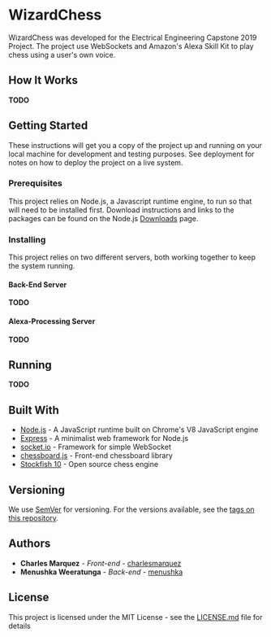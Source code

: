 # WizardChess

WizardChess was developed for the Electrical Engineering Capstone 2019 Project.  The project use WebSockets and Amazon's Alexa Skill Kit to play chess using a user's own voice.

## How It Works

**TODO**

## Getting Started

These instructions will get you a copy of the project up and running on your local machine for development and testing purposes. See deployment for notes on how to deploy the project on a live system.

### Prerequisites

This project relies on Node.js, a Javascript runtime engine, to run so that will need to be installed first.  Download instructions and links to the packages can be found on the Node.js [Downloads](https://nodejs.org/en/download/) page.

### Installing

This project relies on two different servers, both working together to keep the system running.

#### Back-End Server

**TODO**

#### Alexa-Processing Server

**TODO**

## Running

**TODO**

## Built With

* [Node.js](https://nodejs.org/en/) - A JavaScript runtime built on Chrome's V8 JavaScript engine
* [Express](https://expressjs.com/) - A minimalist web framework for Node.js
* [socket.io](https://socket.io/) - Framework for simple WebSocket
* [chessboard.js](https://chessboardjs.com/) - Front-end chessboard library
* [Stockfish 10](https://stockfishchess.org/) - Open source chess engine

## Versioning

We use [SemVer](http://semver.org/) for versioning. For the versions available, see the [tags on this repository](https://github.com/your/project/tags). 

## Authors

* **Charles Marquez** - *Front-end* - [charlesmarquez](https://github.com/charlesmarquez)
* **Menushka Weeratunga** - *Back-end* - [menushka](https://github.com/menushka)

## License

This project is licensed under the MIT License - see the [LICENSE.md](LICENSE.md) file for details
